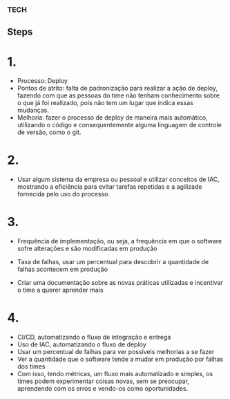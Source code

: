 ### TECH

## Steps

# 1. 
 - Processo: Deploy
 - Pontos de atrito: falta de padronização para realizar a ação de deploy, fazendo com que as pessoas do time não tenham conhecimento sobre o que já foi realizado, pois não tem um lugar que indica essas mudanças.
 - Melhoria: fazer o processo de deploy de maneira mais automático, utilizando o código e consequentemente alguma linguagem de controle de versão, como o git.

# 2. 
 - Usar algum sistema da empresa ou pessoal e utilizar conceitos de IAC, mostrando a eficiência para evitar tarefas repetidas e a agilizade fornecida pelo uso do processo.

# 3. 
 - Frequência de implementação, ou seja, a frequência em que o software sofre alterações e são modificadas em produção
 - Taxa de falhas, usar um percentual para descobrir a quantidade de falhas acontecem em produção

 - Criar uma documentação sobre as novas práticas utilizadas e incentivar o time a querer aprender mais

# 4. 
 - CI/CD, automatizando o fluxo de integração e entrega
 - Uso de IAC, automatizando o fluxo de deploy
 - Usar um percentual de falhas para ver possíveis melhorias a se fazer
 - Ver a quantidade que o software tende a mudar em produção por falhas dos times
 - Com isso, tendo métricas, um fluxo mais automatizado e simples, os times podem experimentar coisas novas, sem se preocupar, aprendendo com os erros e vendo-os como oportunidades.
